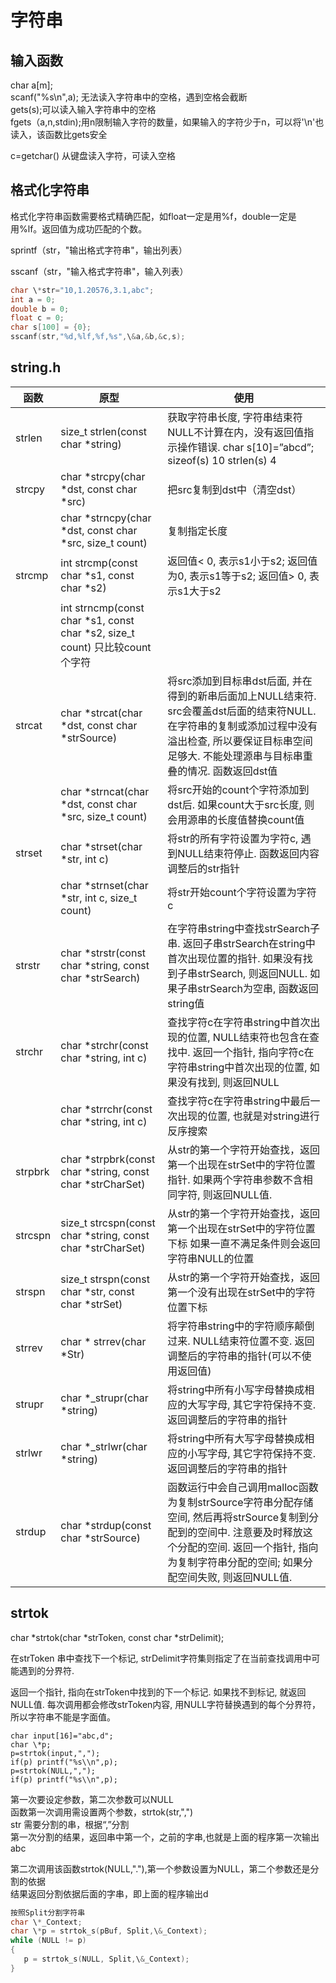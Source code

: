 # 字符串

## 输入函数

char a[m];  
scanf("%s\\n",a); 无法读入字符串中的空格，遇到空格会截断  
gets(s);可以读入输入字符串中的空格  
fgets（a,n,stdin);用n限制输入字符的数量，如果输入的字符少于n，可以将'\n'也读入，该函数比gets安全

c=getchar() 从键盘读入字符，可读入空格  

## 格式化字符串

格式化字符串函数需要格式精确匹配，如float一定是用%f，double一定是用%lf。返回值为成功匹配的个数。

sprintf（str，"输出格式字符串"，输出列表）

sscanf（str，"输入格式字符串"，输入列表）

```C
char \*str="10,1.20576,3.1,abc";
int a = 0;
double b = 0;
float c = 0;
char s[100] = {0};
sscanf(str,"%d,%lf,%f,%s",\&a,&b,&c,s);
```

## string.h

| 函数    | 原型                                                                          | 使用                                                                                                                                                                                                            |
|---------|-------------------------------------------------------------------------------|-----------------------------------------------------------------------------------------------------------------------------------------------------------------------------------------------------------------|
| strlen  | size_t strlen(const char \*string)                                            | 获取字符串长度, 字符串结束符NULL不计算在内，没有返回值指示操作错误. char s[10]=”abcd”; sizeof(s) 10 strlen(s) 4                                                                                                 |
| strcpy  | char \*strcpy(char \*dst, const char \*src)                                   | 把src复制到dst中（清空dst）                                                                                                                                                                                     |
|         | char \*strncpy(char \*dst, const char \*src, size_t count)                    | 复制指定长度                                                                                                                                                                                                    |
| strcmp  | int strcmp(const char \*s1, const char \*s2)                                  | 返回值\< 0, 表示s1小于s2; 返回值为0, 表示s1等于s2; 返回值\> 0, 表示s1大于s2                                                                                                                                     |
|         | int strncmp(const char \*s1, const char \*s2, size_t count) 只比较count个字符 |                                                                                                                                                                                                                 |
| strcat  | char \*strcat(char \*dst, const char \*strSource)                             | 将src添加到目标串dst后面, 并在得到的新串后面加上NULL结束符. src会覆盖dst后面的结束符NULL. 在字符串的复制或添加过程中没有溢出检查, 所以要保证目标串空间足够大. 不能处理源串与目标串重叠的情况. 函数返回dst值     |
|         | char \*strncat(char \*dst, const char \*src, size_t count)                    | 将src开始的count个字符添加到dst后. 如果count大于src长度, 则会用源串的长度值替换count值                                                                                                                          |
| strset  | char \*strset(char \*str, int c)                                              | 将str的所有字符设置为字符c, 遇到NULL结束符停止. 函数返回内容调整后的str指针                                                                                                                                     |
|         | char \*strnset(char \*str, int c, size_t count)                               | 将str开始count个字符设置为字符c                                                                                                                                                                                 |
| strstr  | char \*strstr(const char \*string, const char \*strSearch)                    | 在字符串string中查找strSearch子串. 返回子串strSearch在string中首次出现位置的指针. 如果没有找到子串strSearch, 则返回NULL. 如果子串strSearch为空串, 函数返回string值                                              |
| strchr  | char \*strchr(const char \*string, int c)                                     | 查找字符c在字符串string中首次出现的位置, NULL结束符也包含在查找中. 返回一个指针, 指向字符c在字符串string中首次出现的位置, 如果没有找到, 则返回NULL                                                              |
|         | char \*strrchr(const char \*string, int c)                                    | 查找字符c在字符串string中最后一次出现的位置, 也就是对string进行反序搜索                                                                                                                                         |
| strpbrk | char \*strpbrk(const char \*string, const char \*strCharSet)                  | 从str的第一个字符开始查找，返回第一个出现在strSet中的字符位置指针. 如果两个字符串参数不含相同字符, 则返回NULL值.                                                                                                |
| strcspn | size_t strcspn(const char \*string, const char \*strCharSet)                  | 从str的第一个字符开始查找，返回第一个出现在strSet中的字符位置下标 如果一直不满足条件则会返回字符串NULL的位置                                                                                                    |
| strspn  | size_t strspn(const char \*str, const char \*strSet)                          | 从str的第一个字符开始查找，返回第一个没有出现在strSet中的字符位置下标                                                                                                                                           |
| strrev  | char \* strrev(char \*Str)                                                    | 将字符串string中的字符顺序颠倒过来. NULL结束符位置不变. 返回调整后的字符串的指针(可以不使用返回值)                                                                                                              |
| strupr  | char \*_strupr(char \*string)                                                 | 将string中所有小写字母替换成相应的大写字母, 其它字符保持不变. 返回调整后的字符串的指针                                                                                                                          |
| strlwr  | char \*_strlwr(char \*string)                                                 | 将string中所有大写字母替换成相应的小写字母, 其它字符保持不变. 返回调整后的字符串的指针                                                                                                                          |
| strdup  | char \*strdup(const char \*strSource)                                         | 函数运行中会自己调用malloc函数为复制strSource字符串分配存储空间, 然后再将strSource复制到分配到的空间中. 注意要及时释放这个分配的空间. 返回一个指针, 指向为复制字符串分配的空间; 如果分配空间失败, 则返回NULL值. |


## strtok

char \*strtok(char \*strToken, const char \*strDelimit);

在strToken 串中查找下一个标记,
strDelimit字符集则指定了在当前查找调用中可能遇到的分界符.

返回一个指针, 指向在strToken中找到的下一个标记. 如果找不到标记, 就返回NULL值.
每次调用都会修改strToken内容,
用NULL字符替换遇到的每个分界符，所以字符串不能是字面值。

```
char input[16]="abc,d";
char \*p;
p=strtok(input,",");
if(p) printf("%s\\n",p);
p=strtok(NULL,",");
if(p) printf("%s\\n",p);
```

第一次要设定参数，第二次参数可以NULL    
函数第一次调用需设置两个参数，strtok(str,",")  
str 需要分割的串，根据“,”分割    
第一次分割的结果，返回串中第一个，之前的字串,也就是上面的程序第一次输出abc  
  
第二次调用该函数strtok(NULL,"."),第一个参数设置为NULL，第二个参数还是分割的依据  
结果返回分割依据后面的字串，即上面的程序输出d

```C
按照Split分割字符串
char \*_Context;
char \*p = strtok_s(pBuf, Split,\&_Context);
while (NULL != p)
{
   p = strtok_s(NULL, Split,\&_Context);
}
```
